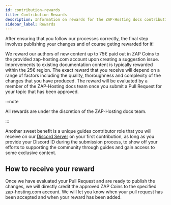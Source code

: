 ```yaml
---
id: contribution-rewards
title: Contribution Rewards
description: Information on rewards for the ZAP-Hosting docs contribution program - ZAP-Hosting.com documentation
sidebar_label: Rewards
---
```


After ensuring that you follow our processes correctly, the final step involves publishing your changes and of course geting rewarded for it!

We reward our authors of new content up to 75€ paid out in ZAP Coins to the provided zap-hosting.com account upon creating a suggestion issue. Improvements to existing documentation content is typically rewarded within the 25€ region. The exact reward that you receive will depend on a range of factors including the quality, thoroughness and complexity of the changes that you have produced. The reward will be evaluated by a member of the ZAP-Hosting docs team once you submit a Pull Request for your topic that has been approved.

:::note

All rewards are under the discretion of the ZAP-Hosting docs team.

:::

Another sweet benefit is a unique guides contributor role that you will receive on our [Discord Server](https://discord.com/invite/zaphosting) on your first contribution, as long as you provide your Discord ID during the submission process, to show off your efforts to supporting the community through guides and gain access to some exclusive content.

## How to receive your reward
Once we have evaluated your Pull Request and are ready to publish the changes, we will directly credit the approved ZAP Coins to the specified zap-hosting.com account. We will let you know when your pull request has been accepted and when your reward has been added.